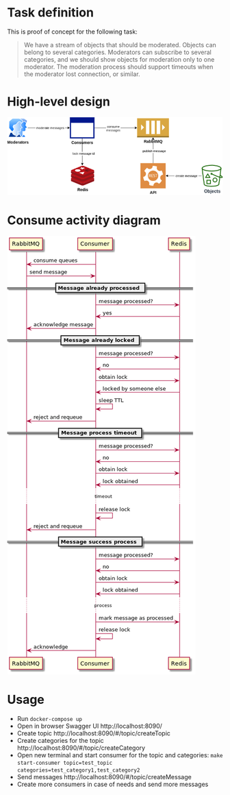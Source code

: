 # Task definition
This is proof of concept for the following task:

> We have a stream of objects that should be moderated. Objects can belong to several categories.
Moderators can subscribe to several categories, and we should show objects for moderation only to one moderator.
The moderation process should support timeouts when the moderator lost connection, or similar.

# High-level design
![](docs/high-level-design.png)

# Consume activity diagram
![](docs/consume-activity-diagram.png)


# Usage
- Run `docker-compose up`
- Open in browser Swagger UI http://localhost:8090/
- Create topic http://localhost:8090/#/topic/createTopic
- Create categories for the topic http://localhost:8090/#/topic/createCategory
- Open new terminal and start consumer for the topic and categories: `make start-consumer topic=test_topic categories=test_category1,test_category2`
- Send messages http://localhost:8090/#/topic/createMessage
- Create more consumers in case of needs and send more messages